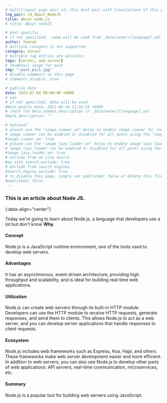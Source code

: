 ```yaml
---
# multilingual page pair id, this must pair with translations of this page. (This name must be unique)
lng_pair: id_About_NodeJS
title: About node.js
# title: About nodeJS

# post specific
# if not specified, .name will be used from _data/owner/[language].yml
author: Yeonuk
# multiple category is not supported
category: Server
# multiple tag entries are possible
tags: [server, web server]
# thumbnail image for post
img: ":post_pic1.jpg"
# disable comments on this page
# comments_disable: true

# publish date
date: 2023-07-04 09:00:00 +0900
# seo
# if not specified, date will be used.
#meta_modify_date: 2021-08-10 11:32:53 +0900
# check the meta_common_description in _data/owner/[language].yml
#meta_description: ""

# optional
# please use the "image_viewer_on" below to enable image viewer for individual pages or posts (_posts/ or [language]/_posts folders).
# image viewer can be enabled or disabled for all posts using the "image_viewer_posts: true" setting in _data/conf/main.yml.
#image_viewer_on: true
# please use the "image_lazy_loader_on" below to enable image lazy loader for individual pages or posts (_posts/ or [language]/_posts folders).
# image lazy loader can be enabled or disabled for all posts using the "image_lazy_loader_posts: true" setting in _data/conf/main.yml.
#image_lazy_loader_on: true
# exclude from on site search
#on_site_search_exclude: true
# exclude from search engines
#search_engine_exclude: true
# to disable this page, simply set published: false or delete this file
#published: false
---
```


<!-- outline-start -->

### This is an article about Node JS.

{:data-align="center"}

<!-- outline-end -->

Today we're going to learn about Node.js, a language that developers use a lot but don't know **Why**.

#### Concept

Node.js is a JavaScript runtime environment, one of the tools used to develop web servers.

#### Advantages

It has an asynchronous, event-driven architecture, providing high throughput and scalability, and is ideal for building real-time web applications.

#### Utilization

Node.js can create web servers through its built-in HTTP module. Developers can use the HTTP module to receive HTTP requests, generate responses, and send them to clients. This allows Node.js to act as a web server, and you can develop server applications that handle responses to client requests.

#### Ecosystem

Node.js includes web frameworks such as Express, Koa, Hapi, and others. These frameworks make web server development easier and more efficient. In addition to web servers, you can also use Node.js to develop other parts of web applications: API servers, real-time communication, microservices, etc.

#### Summary

Node.js is a popular tool for building web servers using JavaScript.
